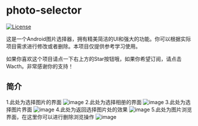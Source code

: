 ﻿# photo-selector

[![License](https://img.shields.io/badge/license-Apache%202-4EB1BA.svg)](https://www.apache.org/licenses/LICENSE-2.0.html)

这是一个Android图片选择器，拥有精美简洁的UI和强大的功能。你可以根据实际项目需求进行修改或者删除。本项目仅提供参考学习使用。

如果你喜欢这个项目请点一下右上方的Star按钮哦，如果你希望订阅，请点击Wacth。非常感谢你的支持！

## 简介

1.此处为选择图片的界面
![image](https://github.com/CCwant/photo-selector/blob/master/doc/boot1.png)
2.此处为选择相册的界面
![image](https://github.com/CCwant/photo-selector/blob/master/doc/boot2.png)
3.此处为选择图片界面
![image](https://github.com/CCwant/photo-selector/blob/master/doc/boot3.png)
4.此处为返回选择图片处的效果
![image](https://github.com/CCwant/photo-selector/blob/master/doc/boot4.png)
5.此处为图片浏览界面，在这里你可以进行删除浏览操作
![image](https://github.com/CCwant/photo-selector/blob/master/doc/boot5.png)



